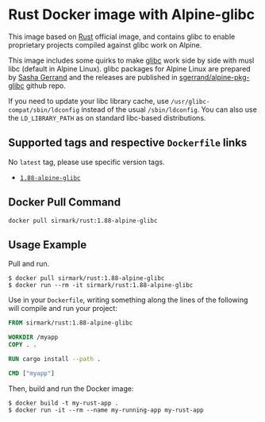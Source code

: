 # Rust Docker image with Alpine-glibc
This image based on [Rust](https://hub.docker.com/_/rust) official image, and contains glibc to enable proprietary projects compiled against glibc work on Alpine.

This image includes some quirks to make [glibc](https://www.gnu.org/software/libc/) work side by side with musl libc (default in Alpine Linux). glibc packages for Alpine Linux are prepared by [Sasha Gerrand](https://github.com/sgerrand) and the releases are published in [sgerrand/alpine-pkg-glibc](https://github.com/sgerrand/alpine-pkg-glibc) github repo.

If you need to update your libc library cache, use `/usr/glibc-compat/sbin/ldconfig` instead of the usual `/sbin/ldconfig`. You can also use the `LD_LIBRARY_PATH` as on standard libc-based distributions.

## Supported tags and respective `Dockerfile` links
No `latest` tag, please use specific version tags.

 - [`1.88-alpine-glibc`](https://github.com/Docker-Hub-sirmark/docker-rust-alpine-glibc/blob/main/1.88/alpine-glibc/Dockerfile)

## Docker Pull Command

```console
docker pull sirmark/rust:1.88-alpine-glibc
```

## Usage Example
Pull and run.
```console
$ docker pull sirmark/rust:1.88-alpine-glibc
$ docker run --rm -it sirmark/rust:1.88-alpine-glibc
```

Use in your `Dockerfile`, writing something along the lines of the following will compile and run your project:
```dockerfile
FROM sirmark/rust:1.88-alpine-glibc

WORKDIR /myapp
COPY . .

RUN cargo install --path .

CMD ["myapp"]
```
Then, build and run the Docker image:

```console
$ docker build -t my-rust-app .
$ docker run -it --rm --name my-running-app my-rust-app
```

